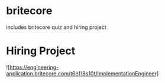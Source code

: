 # britecore
includes britecore quiz and hiring project

# Hiring Project
![https://engineering-application.britecore.com/t6e118s10t/ImplementationEngineer]

